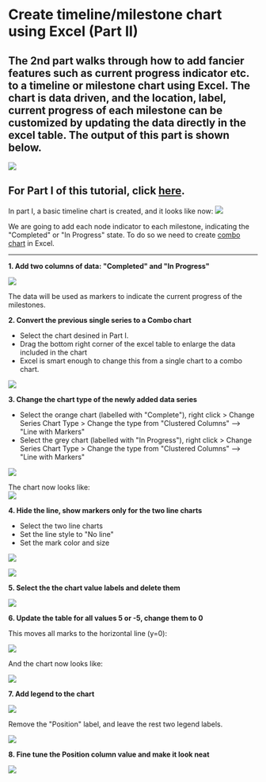# Create timeline/milestone chart using Excel (Part II)

## The 2nd part walks through how to add fancier features such as current progress indicator etc. to a timeline or milestone chart using Excel. The chart is data driven, and the location, label, current progress of each milestone can be customized by updating the data directly in the excel table. The output of this part is shown below.

![](https://github.com/DavidKou/ExcelForPM/blob/main/images/part(II).png)

## For Part I of this tutorial, click [here](https://github.com/DavidKou/ExcelForPM/blob/main/timeline-chart-I.md).

In part I, a basic timeline chart is created, and it looks like now:
![](https://github.com/DavidKou/ExcelForPM/blob/main/images/part(I).png)


We are going to add each node indicator to each milestone, indicating the "Completed" or "In Progress" state. To do so we need to create [combo chart](https://trumpexcel.com/combination-charts-in-excel/) in Excel.
<hr/>

**1. Add two columns of data: "Completed" and "In Progress"**

![](https://github.com/DavidKou/ExcelForPM/blob/main/images/d4.png)

The data will be used as markers to indicate the current progress of the milestones.


**2. Convert the previous single series to a Combo chart**

- Select the chart desined in Part I.
- Drag the bottom right corner of the excel table to enlarge the data included in the chart
- Excel is smart enough to change this from a single chart to a combo chart.

![](https://github.com/DavidKou/ExcelForPM/blob/main/images/ConvertToComboChart.gif)


**3. Change the chart type of the newly added data series**

- Select the orange chart (labelled with "Complete"), right click > Change Series Chart Type > Change the type from "Clustered Columns" --> "Line with Markers"
- Select the grey chart (labelled with "In Progress"), right click > Change Series Chart Type > Change the type from "Clustered Columns" --> "Line with Markers"

![](https://github.com/DavidKou/ExcelForPM/blob/main/images/c21.png)

The chart now looks like:<br/>
![](https://github.com/DavidKou/ExcelForPM/blob/main/images/c22.png)

**4. Hide the line, show markers only for the two line charts**

- Select the two line charts
- Set the line style to "No line"
- Set the mark color and size

![](https://github.com/DavidKou/ExcelForPM/blob/main/images/c23.png)

![](https://github.com/DavidKou/ExcelForPM/blob/main/images/c24.png)

**5. Select the the chart value labels and delete them**

![](https://github.com/DavidKou/ExcelForPM/blob/main/images/c24.png)


**6. Update the table for all values 5 or -5, change them to 0**

This moves all marks to the horizontal line (y=0):

![](https://github.com/DavidKou/ExcelForPM/blob/main/images/c25.png)

And the chart now looks like:

![](https://github.com/DavidKou/ExcelForPM/blob/main/images/c26.png)


**7. Add legend to the chart**

![](https://github.com/DavidKou/ExcelForPM/blob/main/images/c27.png)

Remove the "Position" label, and leave the rest two legend labels.

![](https://github.com/DavidKou/ExcelForPM/blob/main/images/c28.png)


**8. Fine tune the Position column value and make it look neat**

![](https://github.com/DavidKou/ExcelForPM/blob/main/images/c29.png)
